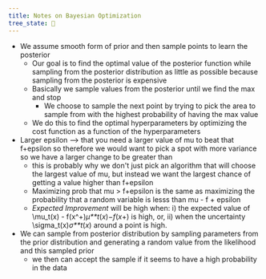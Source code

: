 ```yaml
---
title: Notes on Bayesian Optimization
tree_state: 🌱
---
```


- We assume smooth form of prior and then sample points to learn the posterior
  - Our goal is to find the optimal value of the posterior function while sampling from the posterior distribution as little as possible because sampling from the posterior is expensive
  - Basically we sample values from the posterior until we find the max and stop
    - We choose to sample the next point by trying to pick the area to sample from with the highest probability of having the max value
  - We do this to find the optimal hyperparameters by optimizing the cost function as a function of the hyperparameters
- Larger epsilon --> that you need a larger value of mu to beat that f+epsilon so therefore we would want to pick a spot with more variance so we have a larger change to be greater than
  - this is probably why we don't just pick an algorithm that will choose the largest value of mu, but instead we want the largest chance of getting a value higher than f+epsilon
  - Maximizing prob that mu > f+epsilon is the same as maximizing the probability that a random variable is lesss than mu - f + epsilon
  - *Expected Improvement* will be high when: i) the expected value of \mu_t(x) - f(x^+)*μ**t*(*x*)−*f*(*x*+) is high, or, ii) when the uncertainty \sigma_t(x)*σ**t*(*x*) around a point is high.
- We can sample from posterior distribution by sampling parameters from the prior distribution and generating a random value from the likelihood and this sampled prior
  - we then can accept the sample if it seems to have a high probability in the data
